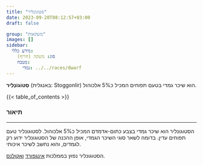 ```yaml
---
title: "סטוגונליר"
date: 2023-09-20T08:12:57+03:00
draft: false

group: "משקאות"
images: []
sidebar:
  מידע כללי:
    סוג: משקה (חריף)
    מטבח:
      גמדי: ../../races/dwarf
---
```


**סְטוֹגוֹנְלִיר** (באנגלית: Stoggonlir) הוא שיכר גמדי בטעם תפוחים המכיל כ5% אלכוהול.

{{< table_of_contents >}}

### תיאור

---

הסטוגונליר הוא שיכר גמדי בצבע כתום-אדמדם המכיל כ5% אלכוהול. לסטוגונליר טעם תפוחים עדין. בדומה לשאר סוגי השיכר הגמדי, אופן ההכנה של הסטוגונליר ידוע רק לגמדים, והוא נחשב לשיכר איכותי.

הסטוגונליר נפוץ בממלכות [אינגפורד](../../kingdoms/ingford) [ואקולנס](../../kingdoms/akolance).
